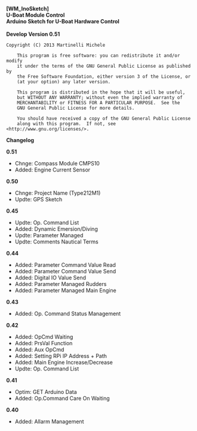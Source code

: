 **[WM_InoSketch]** <br />
**U-Boat Module Control** <br />
**Arduino Sketch for U-Boat Hardware Control**<br />
<br />
**Develop Version 0.51**<br />

  	Copyright (C) 2013 Martinelli Michele

    	This program is free software: you can redistribute it and/or modify
    	it under the terms of the GNU General Public License as published by
    	the Free Software Foundation, either version 3 of the License, or
    	(at your option) any later version.

    	This program is distributed in the hope that it will be useful,
    	but WITHOUT ANY WARRANTY; without even the implied warranty of
    	MERCHANTABILITY or FITNESS FOR A PARTICULAR PURPOSE.  See the
    	GNU General Public License for more details.

    	You should have received a copy of the GNU General Public License
    	along with this program.  If not, see <http://www.gnu.org/licenses/>.


**Changelog**

**0.51**
* Chnge: Compass Module CMPS10
* Added: Engine Current Sensor

**0.50**
* Chnge: Project Name (Type212M1)
* Updte: GPS Sketch

**0.45**
* Updte: Op. Command List
* Added: Dynamic Emersion/Diving
* Updte: Parameter Managed
* Updte: Comments Nautical Terms 

**0.44**
* Added: Parameter Command Value Read
* Added: Parameter Command Value Send
* Added: Digital IO Value Send
* Added: Parameter Managed Rudders
* Added: Parameter Managed Main Engine

**0.43**
* Added: Op. Command Status Management

**0.42**
* Added: OpCmd Waiting 
* Added: PrsVal Function
* Added: Aux  OpCmd
* Added: Setting RPi IP Address + Path 
* Added: Main Engine Increase/Decrease
* Updte: Op. Command List

**0.41**
* Optim: GET Arduino Data
* Added: Op.Command Care On Waiting 

**0.40**
* Added: Allarm Management
